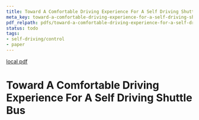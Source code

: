 ```yaml
---
title: Toward A Comfortable Driving Experience For A Self Driving Shuttle Bus
meta_key: toward-a-comfortable-driving-experience-for-a-self-driving-shuttle-bus
pdf_relpath: pdfs/toward-a-comfortable-driving-experience-for-a-self-driving-shuttle-bus.pdf
status: todo
tags:
- self-driving/control
- paper
---
```


[local pdf](../../../pdfs/toward-a-comfortable-driving-experience-for-a-self-driving-shuttle-bus.pdf)

# Toward A Comfortable Driving Experience For A Self Driving Shuttle Bus
